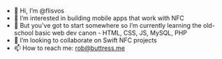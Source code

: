 - 👋 Hi, I’m @flisvos
- 👀 I’m interested in building mobile apps that work with NFC
- 🌱 But you've got to start somewhere so I’m currently learning the old-school basic web dev canon - HTML, CSS, JS, MySQL, PHP
- 💞️ I’m looking to collaborate on Swift NFC projects
- 📫 How to reach me: rob@buttress.me

<!---
flisvos/flisvos is a ✨ special ✨ repository because its `README.md` (this file) appears on your GitHub profile.
You can click the Preview link to take a look at your changes.
--->

